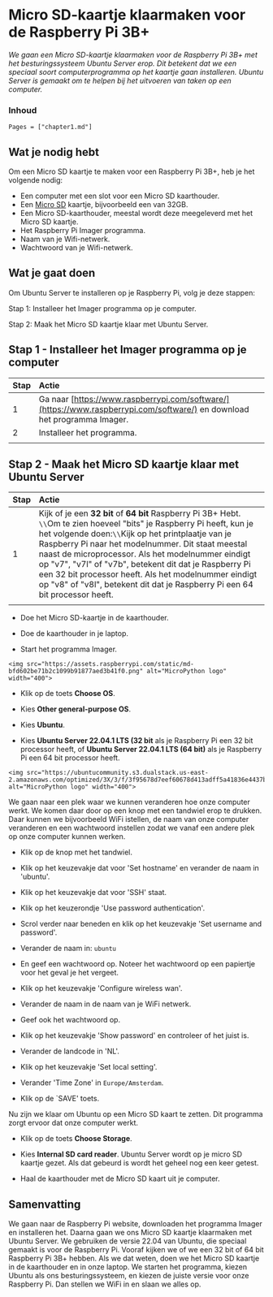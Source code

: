 # Micro SD-kaartje klaarmaken voor de Raspberry Pi 3B+

*We gaan een Micro SD-kaartje klaarmaken voor de Raspberry Pi 3B+ met het besturingssysteem Ubuntu Server erop. Dit betekent dat we een speciaal soort computerprogramma op het kaartje gaan installeren. Ubuntu Server is gemaakt om te helpen bij het uitvoeren van taken op een computer.*

### Inhoud

```@contents
Pages = ["chapter1.md"]
```

## Wat je nodig hebt

Om een Micro SD kaartje te maken voor een Raspberry Pi 3B+, heb je het volgende nodig:

- Een computer met een slot voor een Micro SD kaarthouder.
- Een [Micro SD](https://elektronicavoorjou.nl/product/transcend-micro-sd-rpi-os/) kaartje, bijvoorbeeld een van 32GB.
- Een Micro SD-kaarthouder, meestal wordt deze meegeleverd met het Micro SD kaartje.
- Het Raspberry Pi Imager programma.
- Naam van je Wifi-netwerk.
- Wachtwoord van je Wifi-netwerk.

## Wat je gaat doen

Om Ubuntu Server te installeren op je Raspberry Pi, volg je deze stappen:

Stap 1: Installeer het Imager programma op je computer.

Stap 2: Maak het Micro SD kaartje klaar met Ubuntu Server.

## Stap 1 - Installeer het Imager programma op je computer

|Stap        | Actie      |
|:---------- | :---------- |
| 1 | Ga naar [https://www.raspberrypi.com/software/](https://www.raspberrypi.com/software/) en download het programma Imager. |
| 2 | Installeer het programma. |
||

## Stap 2 - Maak het Micro SD kaartje klaar met Ubuntu Server

|Stap        | Actie      |
|:---------- | :---------- |
| 1 | Kijk of je een **32 bit** of **64 bit** Raspberry Pi 3B+ Hebt. ``\\``Om te zien hoeveel "bits" je Raspberry Pi heeft, kun je het volgende doen:``\\``Kijk op het printplaatje van je Raspberry Pi naar het modelnummer. Dit staat meestal naast de microprocessor. Als het modelnummer eindigt op "v7", "v7l" of "v7b", betekent dit dat je Raspberry Pi een 32 bit processor heeft. Als het modelnummer eindigt op "v8" of "v8l", betekent dit dat je Raspberry Pi een 64 bit processor heeft. |
||

- Doe het Micro SD-kaartje in de kaarthouder.

- Doe de kaarthouder in je laptop.

- Start het programma Imager.

```@raw html
<img src="https://assets.raspberrypi.com/static/md-bfd602be71b2c1099b91877aed3b41f0.png" alt="MicroPython logo" width="400">
```

- Klik op de toets **Choose OS**.

- Kies **Other general-purpose OS**.

- Kies **Ubuntu**.

- Kies **Ubuntu Server 22.04.1 LTS (32 bit** als je Raspberry Pi een 32 bit processor heeft, of **Ubuntu Server 22.04.1 LTS (64 bit)** als je Raspberry Pi een 64 bit processor heeft.

```@raw html
<img src="https://ubuntucommunity.s3.dualstack.us-east-2.amazonaws.com/optimized/3X/3/f/3f95678d7eef60678d413adff5a41836e4437b4c_2_690x448.png" alt="MicroPython logo" width="400">
```
We gaan naar een plek waar we kunnen veranderen hoe onze computer werkt. We komen daar door op een knop met een tandwiel erop te drukken. Daar kunnen we bijvoorbeeld WiFi istellen, de naam van onze computer veranderen en een wachtwoord instellen zodat we vanaf een andere plek op onze computer kunnen werken.

- Klik op de knop met het tandwiel.
- Klik op het keuzevakje dat voor 'Set hostname' en verander de naam in 'ubuntu'.
- Klik op het keuzevakje dat voor 'SSH' staat.
- Klik op het keuzerondje 'Use password authentication'.

- Scrol verder naar beneden en klik op het keuzevakje 'Set username and password'.
- Verander de naam in: `ubuntu`
- En geef een wachtwoord op. Noteer het wachtwoord op een papiertje voor het geval je het vergeet.

- Klik op het keuzevakje 'Configure wireless wan'.
- Verander de naam in de naam van je WiFi netwerk.
- Geef ook het wachtwoord op.
- Klik op het keuzevakje 'Show password' en controleer of het juist is.

- Verander de landcode in 'NL'.
- Klik op het keuzevakje 'Set local setting'.
- Verander 'Time Zone' in `Europe/Amsterdam`.
- Klik op de `SAVE' toets.

Nu zijn we klaar om Ubuntu op een Micro SD kaart te zetten. Dit programma zorgt ervoor dat onze computer werkt.

- Klik op de toets **Choose Storage**.

- Kies **Internal SD card reader**. Ubuntu Server wordt op je micro SD kaartje gezet. Als dat gebeurd is wordt het geheel nog een keer getest.

- Haal de kaarthouder met de Micro SD kaart uit je computer.

## Samenvatting

We gaan naar de Raspberry Pi website, downloaden het programma Imager en installeren het. Daarna gaan we ons Micro SD kaartje klaarmaken met Ubuntu Server. We gebruiken de versie 22.04 van Ubuntu, die speciaal gemaakt is voor de Raspberry Pi. Vooraf kijken we of we een 32 bit of 64 bit Raspberry Pi 3B+ hebben. Als we dat weten, doen we het Micro SD kaartje in de kaarthouder en in onze laptop. We starten het programma, kiezen Ubuntu als ons besturingssysteem, en kiezen de juiste versie voor onze Raspberry Pi. Dan stellen we WiFi in en slaan we alles op.